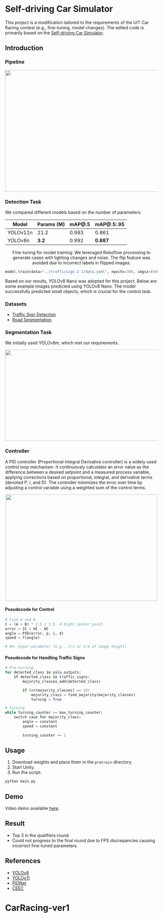 # Self-driving Car Simulator

This project is a modification tailored to the requirements of the UIT Car Racing contest (e.g., fine-tuning, model changes). The edited code is primarily based on the [Self-driving Car Simulator](https://github.com/bmd1905/Self-driving-Car-Simulator).

## Introduction

### Pipeline
<p align="center">
  <img src="https://user-images.githubusercontent.com/90423581/236652354-843e9a41-3289-435c-be5a-fee681d38f2f.png" data-canonical-src="https://gyazo.com/eb5c5741b6a9a16c692170a41a49c858.png" width="600" height="400" />
</p>

### Detection Task
We compared different models based on the number of parameters:

<div align="center">

| Model     | Params (M) | mAP@.5 | mAP@.5:.95 |
|-----------|------------|--------|------------|
| YOLOv11n  | 21.2       | 0.993  | 0.861      |
| YOLOv8n   | **3.2**    | 0.992  | **0.887**  |

Fine-tuning for model training: We leveraged Roboflow processing to generate cases with lighting changes and noise. The flip feature was avoided due to incorrect labels in flipped images.

```python
model.train(data="../trafficsign-2-1/data.yaml", epochs=300, imgsz=(640, 384), fliplr=0.0, flipud=0.0)
```

</div>

Based on our results, YOLOv8 Nano was adopted for this project. Below are some example images predicted using YOLOv8 Nano. The model successfully predicted small objects, which is crucial for the control task.

### Datasets
- [Traffic Sign Detection](https://app.roboflow.com/chisphung/trafficsigndetection-7tkoh/1)  
- [Road Segmentation](https://app.roboflow.com/chisphung/roadsegmentation-wlflg/5)  

### Segmentation Task
We initially used YOLOv8m, which met our requirements.

<p align="center">
  <img src="https://github.com/user-attachments/assets/0c476cdd-ab65-4cb0-ac2a-0a29c25e1586" width="700" height="300" />
</p>

### Controller
A PID controller (Proportional Integral Derivative controller) is a widely used control loop mechanism. It continuously calculates an error value as the difference between a desired setpoint and a measured process variable, applying corrections based on proportional, integral, and derivative terms (denoted P, I, and D). The controller minimizes the error over time by adjusting a control variable using a weighted sum of the control terms.

<p align="center">
  <img src="https://user-images.githubusercontent.com/90423581/236684583-6f31d6ff-80eb-44c4-99ee-0df2c42a4f10.png" width="500" height="350" />
</p>

#### Pseudocode for Control

```python
# Find A and B
C = (A + B) * 2.5 / 3.5  # Right center point
error = IC = HI - HC
angle = PID(error, p, i, d)
speed = f(angle)

# OH: Hyper-parameter (e.g., 1/3 or 1/4 of image height)
```

#### Pseudocode for Handling Traffic Signs

```python
# Pre-turning
for detected_class in yolo_outputs:
    if detected_class in traffic_signs:
        majority_classes.add(detected_class)

        if len(majority_classes) == 10:
            majority_class = find_majority(majority_classes)
            turning = True
```

```python
# Turning
while turning_counter <= max_turning_counter:
    switch case for majority_class:
        angle = constant
        speed = constant
        
        turning_counter += 1
```

## Usage
1. Download weights and place them in the `pretrain` directory.
2. Start Unity.
3. Run the script:

```bash
python main.py
```

## Demo
Video demo available [here](https://youtu.be/gZ3nPZWp-eE).

## Result
- Top 3 in the qualifiers round.
- Could not progress to the final round due to FPS discrepancies causing incorrect fine-tuned parameters.

## References
- [YOLOv8](https://github.com/ultralytics/ultralytics)
- [YOLOv11](https://github.com/ultralytics/ultralytics)
- [PIDNet](https://github.com/XuJiacong/PIDNet)
- [CEEC](https://github.com/user-attachments/assets/0c476cdd-ab65-4cb0-ac2a-0a29c25e1586)

# CarRacing-ver1
